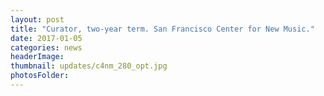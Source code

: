 ```yaml
---
layout: post
title: "Curator, two-year term. San Francisco Center for New Music."
date: 2017-01-05
categories: news
headerImage:
thumbnail: updates/c4nm_280_opt.jpg
photosFolder:
---
```

